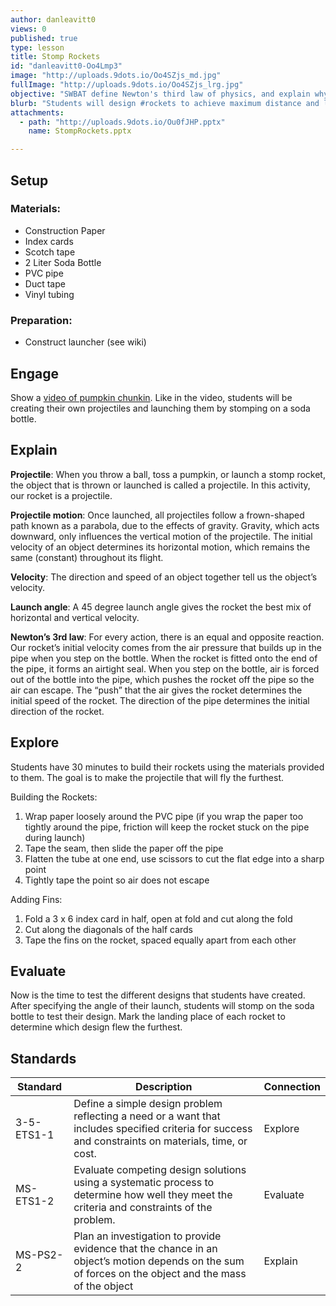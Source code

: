 ```yaml
---
author: danleavitt0
views: 0
published: true
type: lesson
title: Stomp Rockets
id: "danleavitt0-Oo4Lmp3"
image: "http://uploads.9dots.io/Oo4SZjs_md.jpg"
fullImage: "http://uploads.9dots.io/Oo4SZjs_lrg.jpg"
objective: "SWBAT define Newton's third law of physics, and explain why the flight of a projectile is parabolic."
blurb: "Students will design #rockets to achieve maximum distance and learn about parabolic flight. #NGSS-3-5-ETS1-1 #NGSS-MS-ETS1-2 #NGSS-MS-PS2-2"
attachments: 
  - path: "http://uploads.9dots.io/Ou0fJHP.pptx"
    name: StompRockets.pptx

---
```


## Setup
### Materials:

- Construction Paper
- Index cards
- Scotch tape
- 2 Liter Soda Bottle
- PVC pipe
- Duct tape
- Vinyl tubing

### Preparation:

- Construct launcher (see wiki)

### 

## Engage
Show a [video of pumpkin chunkin](https://www.youtube.com/watch?v=dmSyrGsqmg8). Like in the video, students will be creating their own projectiles and launching them by stomping on a soda bottle.

## Explain
**Projectile**:
When you throw a ball, toss a pumpkin, or launch a stomp rocket, the object that is thrown or launched is called a projectile. In this activity, our rocket is a projectile.

**Projectile motion**:
Once launched, all projectiles follow a frown-shaped path known as a parabola, due to the effects of gravity. Gravity, which acts downward, only influences the vertical motion of the projectile. The initial velocity of an object determines its horizontal motion, which remains the same (constant) throughout its flight.

**Velocity**:
The direction and speed of an object together tell us the object’s velocity. 

**Launch angle**:
A 45 degree launch angle gives the rocket the best mix of horizontal and vertical velocity.

**Newton’s 3rd law**: 
For every action, there is an equal and opposite reaction. Our rocket’s initial velocity comes from the air pressure that builds up in the pipe when you step on the bottle. When the rocket is fitted onto the end of the pipe, it forms an airtight seal. When you step on the bottle, air is forced out of the bottle into the pipe, which pushes the rocket off the pipe so the air can escape. The “push” that the air gives the rocket determines the initial speed of the rocket. The direction of the pipe determines the initial direction of the rocket.

## Explore
Students have 30 minutes to build their rockets using the materials provided to them. The goal is to make the projectile that will fly the furthest. 

Building the Rockets: 

1. Wrap paper loosely around the PVC pipe (if you wrap the paper too tightly around the pipe, friction will keep the rocket stuck on the pipe during launch)
2. Tape the seam, then slide the paper off the pipe
3. Flatten the tube at one end, use scissors to cut the flat edge into a sharp point
4. Tightly tape the point so air does not escape

Adding Fins:

1. Fold a 3 x 6 index card in half, open at fold and cut along the fold
2. Cut along the diagonals of the half cards
3. Tape the fins on the rocket, spaced equally apart from each other

## Evaluate
Now is the time to test the different designs that students have created. After specifying the angle of their launch, students will stomp on the soda bottle to test their design. Mark the landing place of each rocket to determine which design flew the furthest.

## Standards

| Standard | Description | Connection |
| --- | --- | --- |
| 3-5-ETS1-1 | Define a simple design problem reflecting a need or a want that includes specified criteria for success and constraints on materials, time, or cost. | Explore |
| MS-ETS1-2 | Evaluate competing design solutions using a systematic process to determine how well they meet the criteria and constraints of the problem. | Evaluate |
| MS-PS2-2 | Plan an investigation to provide evidence that the chance in an object’s motion depends on the sum of forces on the object and the mass of the object | Explain |
